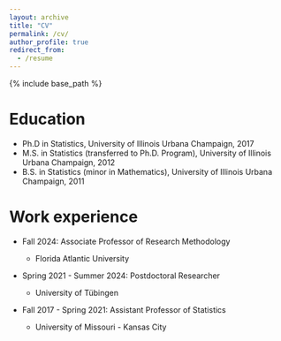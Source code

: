 ```yaml
---
layout: archive
title: "CV"
permalink: /cv/
author_profile: true
redirect_from:
  - /resume
---
```


{% include base_path %}

Education
======
* Ph.D in Statistics, University of Illinois Urbana Champaign, 2017 
* M.S. in Statistics (transferred to Ph.D. Program), University of Illinois Urbana Champaign, 2012
* B.S. in Statistics (minor in Mathematics), University of Illinois Urbana Champaign, 2011

Work experience
======
* Fall 2024: Associate Professor of Research Methodology 
  * Florida Atlantic University 
  
* Spring 2021 - Summer 2024: Postdoctoral Researcher
  * University of Tübingen 
  
* Fall 2017 - Spring 2021: Assistant Professor of Statistics
  * University of Missouri - Kansas City 
  

